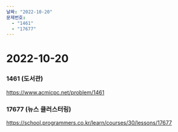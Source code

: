 ```yaml
---
날짜: "2022-10-20"
문제번호:
  - "1461"
  - "17677"
---
```


# 2022-10-20

###  1461 (도서관)
https://www.acmicpc.net/problem/1461
### 17677 (뉴스 클러스터링)
https://school.programmers.co.kr/learn/courses/30/lessons/17677
